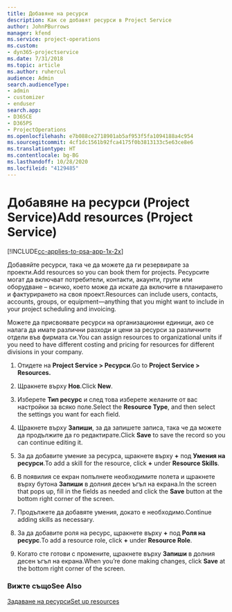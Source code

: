 ```yaml
---
title: Добавяне на ресурси
description: Как се добавят ресурси в Project Service
author: JohnPBurrows
manager: kfend
ms.service: project-operations
ms.custom:
- dyn365-projectservice
ms.date: 7/31/2018
ms.topic: article
ms.author: ruhercul
audience: Admin
search.audienceType:
- admin
- customizer
- enduser
search.app:
- D365CE
- D365PS
- ProjectOperations
ms.openlocfilehash: e7b088ce2718901ab5af953f5fa1094188a4c954
ms.sourcegitcommit: 4cf1dc1561b92fca4175f0b3813133c5e63ce8e6
ms.translationtype: HT
ms.contentlocale: bg-BG
ms.lasthandoff: 10/28/2020
ms.locfileid: "4129485"
---
```

# <a name="add-resources-project-service"></a><span data-ttu-id="bd1fd-103">Добавяне на ресурси (Project Service)</span><span class="sxs-lookup"><span data-stu-id="bd1fd-103">Add resources (Project Service)</span></span>

[!INCLUDE[cc-applies-to-psa-app-1x-2x](../includes/cc-applies-to-psa-app-1x-2x.md)]

<span data-ttu-id="bd1fd-104">Добавяйте ресурси, така че да можете да ги резервирате за проекти.</span><span class="sxs-lookup"><span data-stu-id="bd1fd-104">Add resources so you can book them for projects.</span></span> <span data-ttu-id="bd1fd-105">Ресурсите могат да включват потребители, контакти, акаунти, групи или оборудване – всичко, което може да искате да включите в планирането и фактурирането на своя проект.</span><span class="sxs-lookup"><span data-stu-id="bd1fd-105">Resources can include users, contacts, accounts, groups, or equipment—anything that you might want to include in your project scheduling and invoicing.</span></span>  
  
<span data-ttu-id="bd1fd-106">Можете да присвоявате ресурси на организационни единици, ако се налага да имате различни разходи и цени за ресурси за различните отдели във фирмата си.</span><span class="sxs-lookup"><span data-stu-id="bd1fd-106">You can assign resources to organizational units if you need to have different costing and pricing for resources for different divisions in your company.</span></span>  
  
1.  <span data-ttu-id="bd1fd-107">Отидете на **Project Service > Ресурси**.</span><span class="sxs-lookup"><span data-stu-id="bd1fd-107">Go to **Project Service > Resources.**</span></span>  
  
2.  <span data-ttu-id="bd1fd-108">Щракнете върху **Нов**.</span><span class="sxs-lookup"><span data-stu-id="bd1fd-108">Click **New**.</span></span>  
  
3.  <span data-ttu-id="bd1fd-109">Изберете **Тип ресурс** и след това изберете желаните от вас настройки за всяко поле.</span><span class="sxs-lookup"><span data-stu-id="bd1fd-109">Select the **Resource Type**, and then select the settings you want for each field.</span></span>  
  
4.  <span data-ttu-id="bd1fd-110">Щракнете върху **Запиши**, за да запишете записа, така че да можете да продължите да го редактирате.</span><span class="sxs-lookup"><span data-stu-id="bd1fd-110">Click **Save** to save the record so you can continue editing it.</span></span>  
  
5.  <span data-ttu-id="bd1fd-111">За да добавите умение за ресурса, щракнете върху **+** под **Умения на ресурси**.</span><span class="sxs-lookup"><span data-stu-id="bd1fd-111">To add a skill for the resource, click **+** under **Resource Skills**.</span></span>  
  
6.  <span data-ttu-id="bd1fd-112">В появилия се екран попълнете необходимите полета и щракнете върху бутона **Запиши** в долния десен ъгъл на екрана.</span><span class="sxs-lookup"><span data-stu-id="bd1fd-112">In the screen that pops up, fill in the fields as needed and click the **Save** button at the bottom right corner of the screen.</span></span>  
  
7.  <span data-ttu-id="bd1fd-113">Продължете да добавяте умения, докато е необходимо.</span><span class="sxs-lookup"><span data-stu-id="bd1fd-113">Continue adding skills as necessary.</span></span>  
  
8.  <span data-ttu-id="bd1fd-114">За да добавите роля на ресурс, щракнете върху **+** под **Роля на ресурс**.</span><span class="sxs-lookup"><span data-stu-id="bd1fd-114">To add a resource role, click **+** under **Resource Role**.</span></span>  
  
9. <span data-ttu-id="bd1fd-115">Когато сте готови с промените, щракнете върху **Запиши** в долния десен ъгъл на екрана.</span><span class="sxs-lookup"><span data-stu-id="bd1fd-115">When you’re done making changes, click **Save** at the bottom right corner of the screen.</span></span>  
  
### <a name="see-also"></a><span data-ttu-id="bd1fd-116">Вижте също</span><span class="sxs-lookup"><span data-stu-id="bd1fd-116">See Also</span></span>  
 [<span data-ttu-id="bd1fd-117">Задаване на ресурси</span><span class="sxs-lookup"><span data-stu-id="bd1fd-117">Set up resources</span></span>](../psa/set-up-resources.md)
